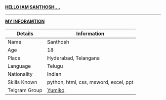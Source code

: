 **<u>HELLO IAM SANTHOSH....</u>**
<hr>
<b><u>MY INFORAMTION</u></b>

| Details | Information |
| ---- | ---- |
| Name | Santhosh |
| Age| 18 |
| Place | Hyderabad, Telangana |
| Language | Telugu |
| Nationality | Indian |
| Skills Known | python, html, css, msword, excel, ppt |
| Telgram Group | [Yumiko](t.me/yumiko_supporters) |
